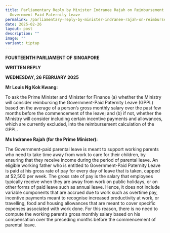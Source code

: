 ```yaml
---
title: Parliamentary Reply by Minister Indranee Rajah on Reimbursement of
  Government Paid Paternity Leave
permalink: /parliamentary-reply-by-minister-indranee-rajah-on-reimbursement-of-government-paid-paternity-leave/
date: 2025-02-26
layout: post
description: ""
image: ""
variant: tiptap
---
```

<p><strong>FOURTEENTH PARLIAMENT OF SINGAPORE</strong>
</p>
<p><strong>WRITTEN REPLY</strong>&nbsp;</p>
<p><strong>WEDNESDAY, 26 FEBRUARY 2025</strong>
</p>
<p><strong>Mr Louis Ng Kok Kwang:</strong>
</p>
<p>To ask the Prime Minister and Minister for Finance (a) whether the Ministry
will consider reimbursing the Government-Paid Paternity Leave (GPPL) based
on the average of a person’s gross monthly salary over the past few months
before the commencement of the leave; and (b) if not, whether the Ministry
will consider including certain incentive payments and allowances, which
are currently excluded, into the reimbursement calculation of the GPPL.</p>
<p><strong>Ms Indranee Rajah (for the Prime Minister):</strong>
</p>
<p>The Government-paid parental leave is meant to support working parents
who need to take time away from work to care for their children, by ensuring
that they receive income during the period of parental leave. An eligible
working father who is entitled to Government-Paid Paternity Leave is paid
at his gross rate of pay for every day of leave that is taken, capped at
$2,500 per week. The gross rate of pay is the salary that employees typically
receive when they are away from work on public holidays, or on other forms
of paid leave such as annual leave. Hence, it does not include variable
components that are accrued due to work such as overtime pay, incentive
payments meant to recognise increased productivity at work, or travelling,
food and housing allowances that are meant to cover specific expenses associated
with work done. For this reason, there is no need to compute the working
parent’s gross monthly salary based on his compensation over the preceding
months before the commencement of parental leave.</p>
<p>
<br>
</p>
